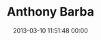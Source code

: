 ---
title: "Anthony Barba"
date: 2013-03-10 11:51:48 00:00
permalink: /abarba
twitter: "aBarba"
likes: [1574,1549,1068,1573,721,783,1692,786,724,1756,1757,1781,2031,2060,1741,2054,429,775,43,2095]
id: 1839
gravatar: "http://www.gravatar.com/avatar/3a9534050591599acdd8e6c11e17562d"
---